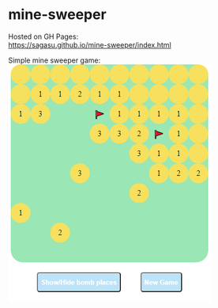 # mine-sweeper
Hosted on GH Pages:  
https://sagasu.github.io/mine-sweeper/index.html

Simple mine sweeper game:  
![alt text](https://github.com/sagasu/mine-sweeper/blob/master/mine-sweeper.png?raw=true)


